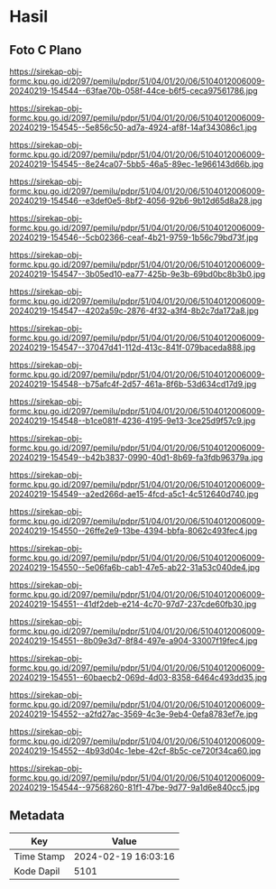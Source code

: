 # Hasil

## Foto C Plano

https://sirekap-obj-formc.kpu.go.id/2097/pemilu/pdpr/51/04/01/20/06/5104012006009-20240219-154544--63fae70b-058f-44ce-b6f5-ceca97561786.jpg

https://sirekap-obj-formc.kpu.go.id/2097/pemilu/pdpr/51/04/01/20/06/5104012006009-20240219-154545--5e856c50-ad7a-4924-af8f-14af343086c1.jpg

https://sirekap-obj-formc.kpu.go.id/2097/pemilu/pdpr/51/04/01/20/06/5104012006009-20240219-154545--8e24ca07-5bb5-46a5-89ec-1e966143d66b.jpg

https://sirekap-obj-formc.kpu.go.id/2097/pemilu/pdpr/51/04/01/20/06/5104012006009-20240219-154546--e3def0e5-8bf2-4056-92b6-9b12d65d8a28.jpg

https://sirekap-obj-formc.kpu.go.id/2097/pemilu/pdpr/51/04/01/20/06/5104012006009-20240219-154546--5cb02366-ceaf-4b21-9759-1b56c79bd73f.jpg

https://sirekap-obj-formc.kpu.go.id/2097/pemilu/pdpr/51/04/01/20/06/5104012006009-20240219-154547--3b05ed10-ea77-425b-9e3b-69bd0bc8b3b0.jpg

https://sirekap-obj-formc.kpu.go.id/2097/pemilu/pdpr/51/04/01/20/06/5104012006009-20240219-154547--4202a59c-2876-4f32-a3f4-8b2c7da172a8.jpg

https://sirekap-obj-formc.kpu.go.id/2097/pemilu/pdpr/51/04/01/20/06/5104012006009-20240219-154547--37047d41-112d-413c-841f-079baceda888.jpg

https://sirekap-obj-formc.kpu.go.id/2097/pemilu/pdpr/51/04/01/20/06/5104012006009-20240219-154548--b75afc4f-2d57-461a-8f6b-53d634cd17d9.jpg

https://sirekap-obj-formc.kpu.go.id/2097/pemilu/pdpr/51/04/01/20/06/5104012006009-20240219-154548--b1ce081f-4236-4195-9e13-3ce25d9f57c9.jpg

https://sirekap-obj-formc.kpu.go.id/2097/pemilu/pdpr/51/04/01/20/06/5104012006009-20240219-154549--b42b3837-0990-40d1-8b69-fa3fdb96379a.jpg

https://sirekap-obj-formc.kpu.go.id/2097/pemilu/pdpr/51/04/01/20/06/5104012006009-20240219-154549--a2ed266d-ae15-4fcd-a5c1-4c512640d740.jpg

https://sirekap-obj-formc.kpu.go.id/2097/pemilu/pdpr/51/04/01/20/06/5104012006009-20240219-154550--26ffe2e9-13be-4394-bbfa-8062c493fec4.jpg

https://sirekap-obj-formc.kpu.go.id/2097/pemilu/pdpr/51/04/01/20/06/5104012006009-20240219-154550--5e06fa6b-cab1-47e5-ab22-31a53c040de4.jpg

https://sirekap-obj-formc.kpu.go.id/2097/pemilu/pdpr/51/04/01/20/06/5104012006009-20240219-154551--41df2deb-e214-4c70-97d7-237cde60fb30.jpg

https://sirekap-obj-formc.kpu.go.id/2097/pemilu/pdpr/51/04/01/20/06/5104012006009-20240219-154551--8b09e3d7-8f84-497e-a904-33007f19fec4.jpg

https://sirekap-obj-formc.kpu.go.id/2097/pemilu/pdpr/51/04/01/20/06/5104012006009-20240219-154551--60baecb2-069d-4d03-8358-6464c493dd35.jpg

https://sirekap-obj-formc.kpu.go.id/2097/pemilu/pdpr/51/04/01/20/06/5104012006009-20240219-154552--a2fd27ac-3569-4c3e-9eb4-0efa8783ef7e.jpg

https://sirekap-obj-formc.kpu.go.id/2097/pemilu/pdpr/51/04/01/20/06/5104012006009-20240219-154552--4b93d04c-1ebe-42cf-8b5c-ce720f34ca60.jpg

https://sirekap-obj-formc.kpu.go.id/2097/pemilu/pdpr/51/04/01/20/06/5104012006009-20240219-154544--97568260-81f1-47be-9d77-9a1d6e840cc5.jpg


## Metadata

| Key        | Value               |
| ---------- | ------------------- |
| Time Stamp | 2024-02-19 16:03:16 |
| Kode Dapil | 5101                |



